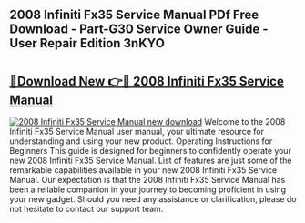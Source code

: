 ## 2008 Infiniti Fx35 Service Manual PDf Free Download - Part-G30 Service Owner Guide - User Repair Edition 3nKYO

# <h2><a href="http://bc44305.oget.top/?id=2008+Infiniti+Fx35+Service+Manual">🔗Download New 👉🔴 2008 Infiniti Fx35 Service Manual</a></h2>

[![2008 Infiniti Fx35 Service Manual new download](https://i.imgur.com/5g1atiW.png)](http://bc44305.oget.top/?id=2008+Infiniti+Fx35+Service+Manual)
Welcome to the 2008 Infiniti Fx35 Service Manual user manual, your ultimate resource for understanding and using your new product. Operating Instructions for Beginners This guide is designed for beginners to confidently operate your new 2008 Infiniti Fx35 Service Manual. List of features are just some of the remarkable capabilities available in your new 2008 Infiniti Fx35 Service Manual. Our expectation is that the 2008 Infiniti Fx35 Service Manual has been a reliable companion in your journey to becoming proficient in using your new gadget. Should you need any assistance or clarification, please do not hesitate to contact our support team.
